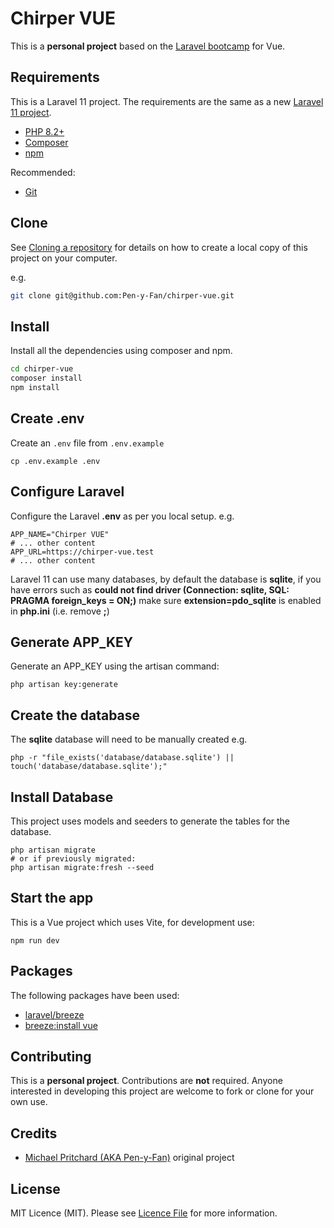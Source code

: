 # Chirper VUE

This is a **personal project** based on the [Laravel bootcamp](https://bootcamp.laravel.com/inertia/installation) for
Vue.

## Requirements

This is a Laravel 11 project. The requirements are the same as a
new [Laravel 11 project](https://laravel.com/docs/11.x/installation).

- [PHP 8.2+](https://www.php.net/downloads.php)
- [Composer](https://getcomposer.org)
- [npm](https://nodejs.org/en/download/package-manager)

Recommended:

- [Git](https://git-scm.com/downloads)

## Clone

See [Cloning a repository](https://help.github.com/en/articles/cloning-a-repository) for details on how to create a
local copy of this project on your computer.

e.g.

```sh
git clone git@github.com:Pen-y-Fan/chirper-vue.git
```

## Install

Install all the dependencies using composer and npm.

```sh
cd chirper-vue
composer install
npm install
```

## Create .env

Create an `.env` file from `.env.example`

```shell script
cp .env.example .env
```

## Configure Laravel

Configure the Laravel **.env** as per you local setup. e.g.

```text
APP_NAME="Chirper VUE"
# ... other content
APP_URL=https://chirper-vue.test
# ... other content
```

Laravel 11 can use many databases, by default the database is **sqlite**, if you have errors such as **could not find
driver (Connection: sqlite, SQL: PRAGMA foreign_keys = ON;)** make sure **extension=pdo_sqlite** is enabled
in **php.ini** (i.e. remove **;**)

## Generate APP_KEY

Generate an APP_KEY using the artisan command:

```shell script
php artisan key:generate
```

## Create the database

The **sqlite** database will need to be manually created e.g.

```shell
php -r "file_exists('database/database.sqlite') || touch('database/database.sqlite');"
```

## Install Database

This project uses models and seeders to generate the tables for the database.

```shell
php artisan migrate
# or if previously migrated: 
php artisan migrate:fresh --seed
```

## Start the app

This is a Vue project which uses Vite, for development use:

```shell
npm run dev
```

## Packages

The following packages have been used:

- [laravel/breeze](https://laravel.com/docs/11.x/starter-kits#laravel-breeze)
- [breeze:install vue](https://laravel.com/docs/11.x/starter-kits#breeze-and-inertia)

## Contributing

This is a **personal project**. Contributions are **not** required. Anyone interested in developing this project are
welcome to fork or clone for your own use.

## Credits

- [Michael Pritchard \(AKA Pen-y-Fan\)](https://github.com/pen-y-fan) original project

## License

MIT Licence (MIT). Please see [Licence File](LICENSE.md) for more information.
